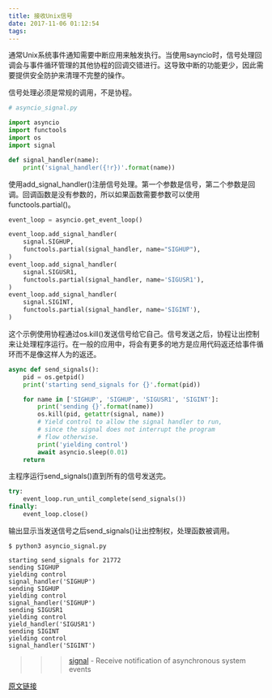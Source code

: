 ```yaml
---
title: 接收Unix信号
date: 2017-11-06 01:12:54
tags:
---
```


通常Unix系统事件通知需要中断应用来触发执行。当使用sayncio时，信号处理回调会与事件循环管理的其他协程的回调交错进行。这导致中断的功能更少，因此需要提供安全防护来清理不完整的操作。

信号处理必须是常规的调用，不是协程。

```python
# asyncio_signal.py

import asyncio
import functools
import os
import signal

def signal_handler(name):
    print('signal_handler({!r})'.format(name))
```

使用add_signal_handler()注册信号处理。第一个参数是信号，第二个参数是回调。回调函数是没有参数的，所以如果函数需要参数可以使用functools.partial()。

```python
event_loop = asyncio.get_event_loop()

event_loop.add_signal_handler(
    signal.SIGHUP,
    functools.partial(signal_handler, name="SIGHUP"),
)
event_loop.add_signal_handler(
    signal.SIGUSR1,
    functools.partial(signal_handler, name='SIGUSR1'),
)
event_loop.add_signal_handler(
    signal.SIGINT,
    functools.partial(signal_handler, name='SIGINT'),
)
```

这个示例使用协程通过os.kill()发送信号给它自己。信号发送之后，协程让出控制来让处理程序运行。在一般的应用中，将会有更多的地方是应用代码返还给事件循环而不是像这样人为的返还。

```python
async def send_signals():
    pid = os.getpid()
    print('starting send_signals for {}'.format(pid))

    for name in ['SIGHUP', 'SIGHUP', 'SIGUSR1', 'SIGINT']:
        print('sending {}'.format(name))
        os.kill(pid, getattr(signal, name))
        # Yield control to allow the signal handler to run,
        # since the signal does not interrupt the program
        # flow otherwise.
        print('yielding control')
        await asyncio.sleep(0.01)
    return
```

主程序运行send_signals()直到所有的信号发送完。

```python
try:
    event_loop.run_until_complete(send_signals())
finally:
    event_loop.close()
```

输出显示当发送信号之后send_signals()让出控制权，处理函数被调用。

```
$ python3 asyncio_signal.py

starting send_signals for 21772
sending SIGHUP
yielding control
signal_handler('SIGHUP')
sending SIGHUP
yielding control
signal_handler('SIGHUP')
sending SIGUSR1
yielding control
yield_handler('SIGUSR1')
sending SIGINT
yielding control
signal_handler('SIGINT')
```

>>> [signal](https://pymotw.com/3/signal/index.html#module-signal) -  Receive notification of asynchronous system events

[原文链接](https://pymotw.com/3/asyncio/unix_signals.html)
